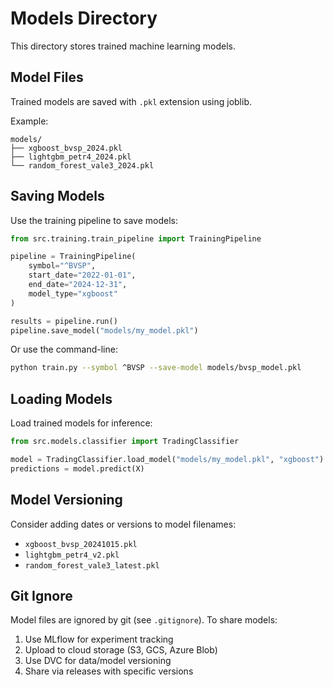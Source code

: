 # Models Directory

This directory stores trained machine learning models.

## Model Files

Trained models are saved with `.pkl` extension using joblib.

Example:
```
models/
├── xgboost_bvsp_2024.pkl
├── lightgbm_petr4_2024.pkl
└── random_forest_vale3_2024.pkl
```

## Saving Models

Use the training pipeline to save models:

```python
from src.training.train_pipeline import TrainingPipeline

pipeline = TrainingPipeline(
    symbol="^BVSP",
    start_date="2022-01-01",
    end_date="2024-12-31",
    model_type="xgboost"
)

results = pipeline.run()
pipeline.save_model("models/my_model.pkl")
```

Or use the command-line:

```bash
python train.py --symbol ^BVSP --save-model models/bvsp_model.pkl
```

## Loading Models

Load trained models for inference:

```python
from src.models.classifier import TradingClassifier

model = TradingClassifier.load_model("models/my_model.pkl", "xgboost")
predictions = model.predict(X)
```

## Model Versioning

Consider adding dates or versions to model filenames:
- `xgboost_bvsp_20241015.pkl`
- `lightgbm_petr4_v2.pkl`
- `random_forest_vale3_latest.pkl`

## Git Ignore

Model files are ignored by git (see `.gitignore`). To share models:
1. Use MLflow for experiment tracking
2. Upload to cloud storage (S3, GCS, Azure Blob)
3. Use DVC for data/model versioning
4. Share via releases with specific versions

